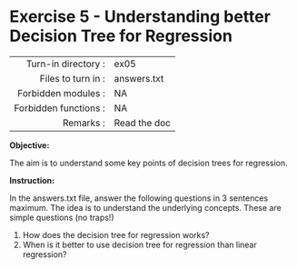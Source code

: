 # Exercise 5 - Understanding better Decision Tree for Regression 

|                         |                    |
| -----------------------:| ------------------ |
|   Turn-in directory :   |  ex05              |
|   Files to turn in :    |  answers.txt       |
|   Forbidden modules :   |  NA                |
|   Forbidden functions : |  NA                |
|   Remarks :             |  Read the doc      |


**Objective:**

The aim is to understand some key points of decision trees for regression.


**Instruction:**

In the answers.txt file, answer the following questions in 3 sentences maximum. The idea is to understand the underlying concepts. These are simple questions (no traps!)
1) How does the decision tree for regression works?
2) When is it better to use decision tree for regression than linear regression?
